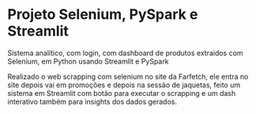 # Projeto Selenium, PySpark e Streamlit

Sistema analítico, com login, com dashboard de produtos extraidos com Selenium, em Python usando Streamlit e PySpark

Realizado o web scrapping com selenium no site da Farfetch, ele entra no site depois vai em promoções e depois na sessão de jaquetas, feito um sistema em Streamlit com botão para executar o scrapping e um dash interativo também para insights dos dados gerados.
